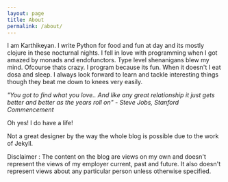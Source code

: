```yaml
---
layout: page
title: About
permalink: /about/
---
```


I am Karthikeyan. I write Python for food and fun at day and its mostly clojure in these nocturnal nights. I fell in love with programming when I got amazed by monads and endofunctors. Type level shenanigans blew my mind. Ofcourse thats crazy. I program because its fun. When it doesn't I eat dosa and sleep. I always look forward to learn and tackle interesting things though they beat me down to knees very easily.

*"You got to find what you love.. And like any great relationship it just gets better and better as the years roll on" - Steve Jobs, Stanford Commencement*

Oh yes! I do have a life!

Not a great designer by the way the whole blog is possible due to the work of Jekyll.

Disclaimer : The content on the blog are views on my own and doesn't represent the views of my employer current, past and future. It also doesn't represent views about any particular person unless otherwise specified.

